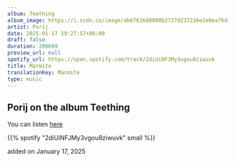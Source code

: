 ```yaml
---
album: Teething
album_image: https://i.scdn.co/image/ab67616d0000b2737d237216e1e0ea76d3651bff
artist: Porij
date: 2025-01-17 19:27:57+00:00
draft: false
duration: 206699
preview_url: null
spotify_url: https://open.spotify.com/track/2diUiNFJMy3vgou8ziwuvk
title: Marmite
translationKey: Marmite
type: music
---
```


## Porij on the album Teething

You can listen [here](https://open.spotify.com/track/2diUiNFJMy3vgou8ziwuvk)

{{% spotify "2diUiNFJMy3vgou8ziwuvk" small %}}

added on January 17, 2025